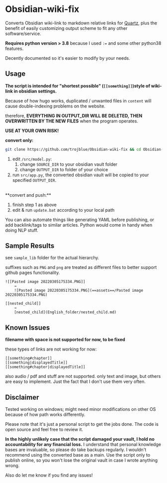 # Obsidian-wiki-fix

Converts Obsidian wiki-link to markdown relative links for [Quartz](https://github.com/jackyzha0/quartz), plus the benefit of easily customizing output scheme to fit any other software/service.

**Requires python version > 3.8** because I used `:=` and some other python38 features.

Decently documented so it's easier to modify by your needs.

## Usage

**The script is intended for "shortest possible" (`[[something]]`)style of wiki-link in obsidian settings.**

Because of how hugo works, duplicated / unwanted files in `content` will cause double-indexing problems on the website. 

therefore, **EVERYTHING IN OUTPUT_DIR WILL BE DELETED, THEN OVERWRITTEN BY THE NEW FILES** when the program operates.

**USE AT YOUR OWN RISK!**


**convert only:**

```bash
git clone https://github.com/trojblue/Obsidian-wiki-fix && cd Obsidian-wiki-fix/src
```

1. edit `/src/model.py`:
   1. change `SOURCE_DIR` to your obsidian vault folder
   2. change `OUTPUT_DIR` to folder of your choice
2. run `src/app.py`, the converted obsidian vault will be copied to your specified `OUTPUT_DIR`.

<br>
**convert and push:**

1. finish step 1 as above
2. edit & run `update.bat` according to your local path

You can also automate things like generating YAML before publishing, or add backlink/tags to similar articles. Python would come in handy when doing NLP stuff.

## Sample Results

see `sample_lib` folder for the actual hierarchy.

suffixes such as `PNG` and `png` are treated as different files to better support github pages functionality.

```
![[Pasted image 20220305175334.PNG]]
    →
    ![Pasted image 20220305175334.PNG](==assets==/Pasted image 20220305175334.PNG)

[[nested_child]]
    →
    [nested_child](English_folder/nested_child.md)
```

## Known Issues

**filename with space is not supported for now, to be fixed**

these types of links are not working for now:

```
[[something#chapter]]
[[something|displayedTitle]]
[[something#chapter|displayedTitle]]
```

also audio / pdf and stuff are not supported. only text and image, but others are easy to implement. Just the fact that I don't use them very often.

## Disclaimer

Tested working on windows; might need minor modifications on other OS because of how path works differently.

Please note that it's just a personal script to get the jobs done. The code is open source and feel free to review it.

**In the highly unlikely case that the script damaged your vault, I hold no accountability for any financial loss.** I understand that personal knowledge bases are invaluable, so please do take backups regularly. I wouldn't recommend using the converted base as a main. Use the script only to publish online, so you won't lose the original vault in case I wrote anything wrong.

Also do let me know if you find any issues!
